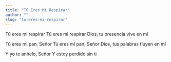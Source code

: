 ```yaml
---
title: "Tú Eres Mi Respirar"
author: ""
slug: "tu-eres-mi-respirar"
---
```


Tú eres mi respirar
Tú eres mi respirar
Dios, tu presencia vive en mí

Tú eres mi pan, Señor
Tú eres mi pan, Señor
Dios, tus palabras fluyen en mí

Y yo te anhelo, Señor
Y estoy perdido sin ti
